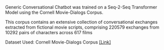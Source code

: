 Generic Conversational Chatbot was trained on a Seq-2-Seq Transformer Model using the Cornell Movie-Dialogs Corpus. 

This corpus contains an extensive collection of conversational exchanges extracted from fictional movie scripts, comprising 220579 exchanges from 10292 pairs of characters across 617 films 

Dataset Used: Cornell Movie-Dialogs Corpus [[Link]](https://www.cs.cornell.edu/~cristian/Cornell_Movie-Dialogs_Corpus.html)